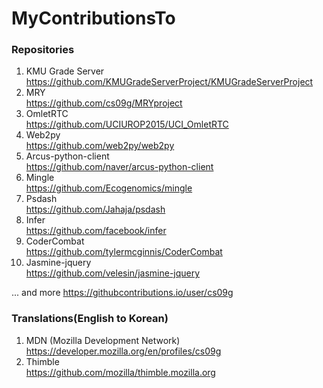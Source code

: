 # MyContributionsTo

### Repositories
1. KMU Grade Server<br>
https://github.com/KMUGradeServerProject/KMUGradeServerProject
2. MRY<br>
https://github.com/cs09g/MRYproject
3. OmletRTC<br>
https://github.com/UCIUROP2015/UCI_OmletRTC
4. Web2py<br>
https://github.com/web2py/web2py
5. Arcus-python-client<br>
https://github.com/naver/arcus-python-client
6. Mingle<br>
https://github.com/Ecogenomics/mingle
7. Psdash<br>
https://github.com/Jahaja/psdash
8. Infer<br>
https://github.com/facebook/infer
9. CoderCombat<br>
https://github.com/tylermcginnis/CoderCombat
10. Jasmine-jquery<br>
https://github.com/velesin/jasmine-jquery

... and more 
https://githubcontributions.io/user/cs09g

### Translations(English to Korean)
1. MDN (Mozilla Development Network)<br>
https://developer.mozilla.org/en/profiles/cs09g
2. Thimble<br>
https://github.com/mozilla/thimble.mozilla.org
